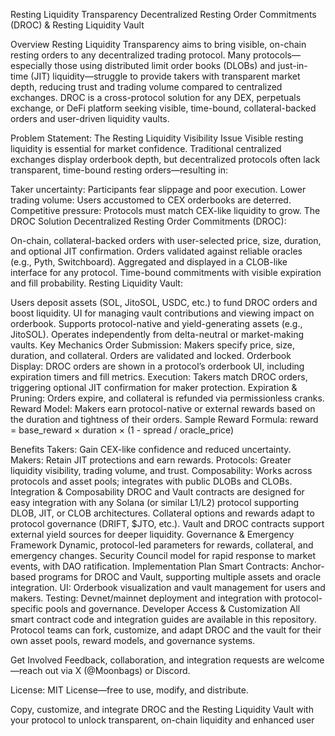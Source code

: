 

Resting Liquidity Transparency
Decentralized Resting Order Commitments (DROC) & Resting Liquidity Vault

Overview
Resting Liquidity Transparency aims to bring visible, on-chain resting orders to any decentralized trading protocol. Many protocols—especially those using distributed limit order books (DLOBs) and just-in-time (JIT) liquidity—struggle to provide takers with transparent market depth, reducing trust and trading volume compared to centralized exchanges.
DROC is a cross-protocol solution for any DEX, perpetuals exchange, or DeFi platform seeking visible, time-bound, collateral-backed orders and user-driven liquidity vaults.

Problem Statement: The Resting Liquidity Visibility Issue
Visible resting liquidity is essential for market confidence. Traditional centralized exchanges display orderbook depth, but decentralized protocols often lack transparent, time-bound resting orders—resulting in:

Taker uncertainty: Participants fear slippage and poor execution.
Lower trading volume: Users accustomed to CEX orderbooks are deterred.
Competitive pressure: Protocols must match CEX-like liquidity to grow.
The DROC Solution
Decentralized Resting Order Commitments (DROC):

On-chain, collateral-backed orders with user-selected price, size, duration, and optional JIT confirmation.
Orders validated against reliable oracles (e.g., Pyth, Switchboard).
Aggregated and displayed in a CLOB-like interface for any protocol.
Time-bound commitments with visible expiration and fill probability.
Resting Liquidity Vault:

Users deposit assets (SOL, JitoSOL, USDC, etc.) to fund DROC orders and boost liquidity.
UI for managing vault contributions and viewing impact on orderbook.
Supports protocol-native and yield-generating assets (e.g., JitoSOL).
Operates independently from delta-neutral or market-making vaults.
Key Mechanics
Order Submission: Makers specify price, size, duration, and collateral. Orders are validated and locked.
Orderbook Display: DROC orders are shown in a protocol’s orderbook UI, including expiration timers and fill metrics.
Execution: Takers match DROC orders, triggering optional JIT confirmation for maker protection.
Expiration & Pruning: Orders expire, and collateral is refunded via permissionless cranks.
Reward Model: Makers earn protocol-native or external rewards based on the duration and tightness of their orders.
Sample Reward Formula:
reward = base_reward × duration × (1 - spread / oracle_price)

Benefits
Takers: Gain CEX-like confidence and reduced uncertainty.
Makers: Retain JIT protections and earn rewards.
Protocols: Greater liquidity visibility, trading volume, and trust.
Composability: Works across protocols and asset pools; integrates with public DLOBs and CLOBs.
Integration & Composability
DROC and Vault contracts are designed for easy integration with any Solana (or similar L1/L2) protocol supporting DLOB, JIT, or CLOB architectures.
Collateral options and rewards adapt to protocol governance (DRIFT, $JTO, etc.).
Vault and DROC contracts support external yield sources for deeper liquidity.
Governance & Emergency Framework
Dynamic, protocol-led parameters for rewards, collateral, and emergency changes.
Security Council model for rapid response to market events, with DAO ratification.
Implementation Plan
Smart Contracts: Anchor-based programs for DROC and Vault, supporting multiple assets and oracle integration.
UI: Orderbook visualization and vault management for users and makers.
Testing: Devnet/mainnet deployment and integration with protocol-specific pools and governance.
Developer Access & Customization
All smart contract code and integration guides are available in this repository. Protocol teams can fork, customize, and adapt DROC and the vault for their own asset pools, reward models, and governance systems.

Get Involved
Feedback, collaboration, and integration requests are welcome—reach out via X (@Moonbags) or Discord.

License:
MIT License—free to use, modify, and distribute.

Copy, customize, and integrate DROC and the Resting Liquidity Vault with your protocol to unlock transparent, on-chain liquidity and enhanced user 


